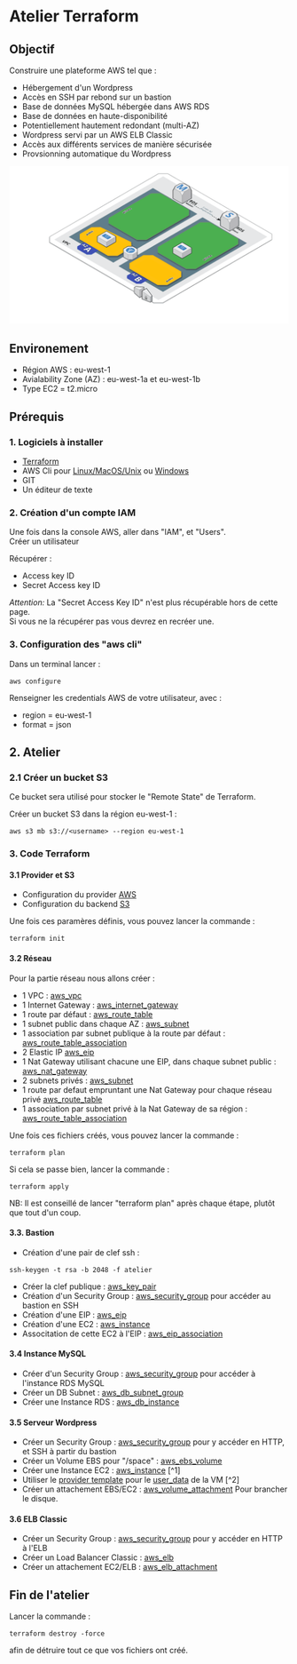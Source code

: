 # Atelier Terraform

## Objectif

Construire une plateforme AWS tel que :

* Hébergement d'un Wordpress
* Accès en SSH par rebond sur un bastion
* Base de données MySQL hébergée dans AWS RDS
* Base de données en haute-disponibilité
* Potentiellement hautement redondant (multi-AZ)
* Wordpress servi par un AWS ELB Classic
* Accès aux différents services de manière sécurisée
* Provsionning automatique du Wordpress

![schema](media/atelier_terraform.png)


## Environement

* Région AWS : eu-west-1
* Avialability Zone (AZ) : eu-west-1a et eu-west-1b
* Type EC2 = t2.micro


## Prérequis

### 1. Logiciels à installer

* [Terraform](https://www.terraform.io/downloads.html)
* AWS Cli pour [Linux/MacOS/Unix](http://docs.aws.amazon.com/fr_fr/cli/latest/userguide/awscli-install-bundle.html) ou [Windows](http://docs.aws.amazon.com/fr_fr/cli/latest/userguide/awscli-install-windows.html)
* GIT
* Un éditeur de texte

### 2. Création d'un compte IAM

Une fois dans la console AWS, aller dans "IAM", et "Users".  
Créer un utilisateur <username>

Récupérer :
* Access key ID 
* Secret Access key ID 

_Attention:_
La "Secret Access Key ID" n'est plus récupérable hors de cette page.  
Si vous ne la récupérer pas vous devrez en recréer une.


### 3. Configuration des "aws cli"

Dans un terminal lancer : 
```
aws configure
```
Renseigner les credentials AWS de votre utilisateur, avec :
* region = eu-west-1
* format = json


## 2. Atelier

### 2.1 Créer un bucket S3

Ce bucket sera utilisé pour stocker le "Remote State" de Terraform.

Créer un bucket S3 dans la région eu-west-1 :
```
aws s3 mb s3://<username> --region eu-west-1
```


### 3. Code Terraform

#### 3.1 Provider et S3

* Configuration du provider [AWS](https://www.terraform.io/docs/providers/aws/index.html)
* Configuration du backend [S3](https://www.terraform.io/docs/backends/types/s3.html)

Une fois ces paramères définis, vous pouvez lancer la commande :

```
terraform init
```

#### 3.2 Réseau

Pour la partie réseau nous allons créer :

* 1 VPC : [aws_vpc](https://www.terraform.io/docs/providers/aws/r/vpc.html)
* 1 Internet Gateway : [aws_internet_gateway](https://www.terraform.io/docs/providers/aws/r/internet_gateway.html)
* 1 route par défaut : [aws_route_table](https://www.terraform.io/docs/providers/aws/r/route_table.html)
* 1 subnet public dans chaque AZ : [aws_subnet](https://www.terraform.io/docs/providers/aws/r/subnet.html)
* 1 association par subnet publique à la route par défaut : [aws_route_table_association](https://www.terraform.io/docs/providers/aws/r/route_table_association.html)
* 2 Elastic IP [aws_eip](https://www.terraform.io/docs/providers/aws/r/eip.html) 
* 1 Nat Gateway utilisant chacune une EIP, dans chaque subnet public : [aws_nat_gateway](https://www.terraform.io/docs/providers/aws/r/nat_gateway.html)
* 2 subnets privés : [aws_subnet](https://www.terraform.io/docs/providers/aws/r/subnet.html)
* 1 route par defaut empruntant une Nat Gateway pour chaque réseau privé [aws_route_table](https://www.terraform.io/docs/providers/aws/r/route_table.html)
* 1 association par subnet privé à la Nat Gateway de sa région : [aws_route_table_association](https://www.terraform.io/docs/providers/aws/r/route_table_association.html)

Une fois ces fichiers créés, vous pouvez lancer la commande :

```
terraform plan
```

Si cela se passe bien, lancer la commande :

```
terraform apply
```

NB: Il est conseillé de lancer "terraform plan" après chaque étape, plutôt que tout d'un coup.

#### 3.3. Bastion

* Création d'une pair de clef ssh :

```
ssh-keygen -t rsa -b 2048 -f atelier
```
* Créer la clef publique : [aws_key_pair](https://www.terraform.io/docs/providers/aws/r/key_pair.html)
* Création d'un Security Group : [aws_security_group](https://www.terraform.io/docs/providers/aws/r/security_group.html) pour accéder au bastion en SSH
* Création d'une EIP : [aws_eip](https://www.terraform.io/docs/providers/aws/r/eip.html)
* Création d'une EC2 : [aws_instance](https://www.terraform.io/docs/providers/aws/r/instance.html)
* Associtation de cette EC2 à l'EIP : [aws_eip_association](https://www.terraform.io/docs/providers/aws/r/eip_association.html)


#### 3.4 Instance MySQL

* Créer d'un Security Group : [aws_security_group](https://www.terraform.io/docs/providers/aws/r/security_group.html) pour accéder à l'instance RDS MySQL
* Créer un DB Subnet :  [aws_db_subnet_group](https://www.terraform.io/docs/providers/aws/r/db_subnet_group.html)
* Créer une Instance RDS : [aws_db_instance](https://www.terraform.io/docs/providers/aws/r/db_instance.html)


#### 3.5 Serveur Wordpress

* Créer un Security Group : [aws_security_group](https://www.terraform.io/docs/providers/aws/r/security_group.html) pour y accéder en HTTP, et SSH à partir du bastion
* Créer un Volume EBS pour "/space" : [aws_ebs_volume](https://www.terraform.io/docs/providers/aws/r/ebs_volume.html) 
* Créer une Instance EC2 : [aws_instance](https://www.terraform.io/docs/providers/aws/r/instance.html) [^1]
* Utiliser le [provider template](https://www.terraform.io/docs/providers/template/index.html) pour le [user_data](https://www.terraform.io/docs/providers/aws/r/instance.html#user_data) de la VM [^2]
* Créer un attachement EBS/EC2 : [aws_volume_attachment](https://www.terraform.io/docs/providers/aws/r/volume_attachment.html) Pour brancher le disque.

#### 3.6 ELB Classic

* Créer un Security Group : [aws_security_group](https://www.terraform.io/docs/providers/aws/r/security_group.html) pour y accéder en HTTP à l'ELB
* Créer un Load Balancer Classic : [aws_elb](https://www.terraform.io/docs/providers/aws/r/elb.html)
* Créer un attachement EC2/ELB : [aws_elb_attachment](https://www.terraform.io/docs/providers/aws/r/elb_attachment.html)

## Fin de l'atelier

Lancer la commande :

```
terraform destroy -force
```

afin de détruire tout ce que vos fichiers ont créé.

